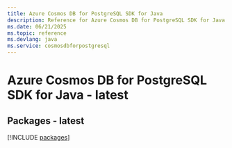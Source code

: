 ```yaml
---
title: Azure Cosmos DB for PostgreSQL SDK for Java
description: Reference for Azure Cosmos DB for PostgreSQL SDK for Java
ms.date: 06/21/2025
ms.topic: reference
ms.devlang: java
ms.service: cosmosdbforpostgresql
---
```

# Azure Cosmos DB for PostgreSQL SDK for Java - latest
## Packages - latest
[!INCLUDE [packages](cosmos-db-for-postgresql-index.md)]